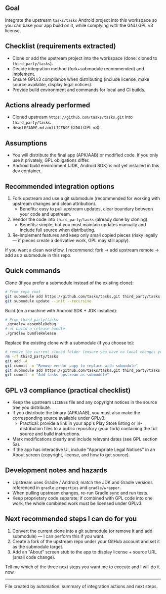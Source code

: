 ## Goal

Integrate the upstream `tasks/tasks` Android project into this workspace so you can base your app build on it, while complying with the GNU GPL v3 license.

## Checklist (requirements extracted)
- Clone or add the upstream project into the workspace (done: cloned to `third_party/tasks`).
- Decide integration method (fork+submodule recommended) and implement.
- Ensure GPLv3 compliance when distributing (include license, make source available, display legal notices).
- Provide build environment and commands for local and CI builds.

## Actions already performed
- Cloned upstream `https://github.com/tasks/tasks.git` into `third_party/tasks`.
- Read `README.md` and `LICENSE` (GNU GPL v3).

## Assumptions
- You will distribute the final app (APK/AAB) or modified code. If you only use it privately, GPL obligations differ.
- Android build environment (JDK, Android SDK) is not yet installed in this dev container.

## Recommended integration options
1) Fork upstream and use a git submodule (recommended for working with upstream changes and clean attribution).
   - Benefits: easy to pull upstream updates, clear boundary between your code and upstream.
2) Vendor the code into `third_party/tasks` (already done by cloning).
   - Benefits: simple, but you must maintain updates manually and include full source when distributing.
3) Re-implement features and keep only small copied pieces (risky legally — if pieces create a derivative work, GPL may still apply).

If you want a clean workflow, I recommend: fork -> add upstream remote -> add as a submodule in this repo.

## Quick commands

Clone (if you prefer a submodule instead of the existing clone):
```bash
# From repo root
git submodule add https://github.com/tasks/tasks.git third_party/tasks
git submodule update --init --recursive
```

Build (on a machine with Android SDK + JDK installed):
```bash
# From third_party/tasks
./gradlew assembleDebug
# or build a release bundle
./gradlew bundleRelease
```

Replace the existing clone with a submodule (if you choose to):
```bash
# remove the current cloned folder (ensure you have no local changes you need)
rm -rf third_party/tasks
git add -A
git commit -m "Remove vendor copy to replace with submodule"
git submodule add https://github.com/tasks/tasks.git third_party/tasks
git commit -m "Add tasks upstream as submodule"
```

## GPL v3 compliance (practical checklist)
- Keep the upstream `LICENSE` file and any copyright notices in the source tree you distribute.
- If you distribute the binary (APK/AAB), you must also make the corresponding source available under GPLv3.
  - Practical: provide a link in your app's Play Store listing or in-distribution files to a public repository (your fork) containing the full source and build instructions.
- Mark modifications clearly and include relevant dates (see GPL section 5a).
- If the app has interactive UI, include "Appropriate Legal Notices" in an About screen (copyright, license, and how to get source).

## Development notes and hazards
- Upstream uses Gradle / Android; match the JDK and Gradle versions referenced in `gradle.properties` and `gradle/wrapper`.
- When pulling upstream changes, re-run Gradle sync and run tests.
- Keep proprietary code separate; if combined with GPL code into one work, the whole combined work must be licensed under GPLv3.

## Next recommended steps I can do for you
1. Convert the current clone into a git submodule (or remove it and add submodule) — I can perform this if you want.
2. Create a fork of the upstream repo under your GitHub account and set it as the submodule target.
3. Add an "About" screen stub to the app to display license + source URL (small code change).

Tell me which of the three next steps you want me to execute and I will do it now.

---
File created by automation: summary of integration actions and next steps.
